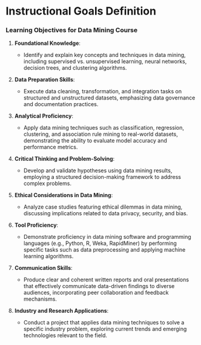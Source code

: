Instructional Goals Definition
==============================

### Learning Objectives for Data Mining Course

1. **Foundational Knowledge**:
   - Identify and explain key concepts and techniques in data mining, including supervised vs. unsupervised learning, neural networks, decision trees, and clustering algorithms.

2. **Data Preparation Skills**:
   - Execute data cleaning, transformation, and integration tasks on structured and unstructured datasets, emphasizing data governance and documentation practices.

3. **Analytical Proficiency**:
   - Apply data mining techniques such as classification, regression, clustering, and association rule mining to real-world datasets, demonstrating the ability to evaluate model accuracy and performance metrics.

4. **Critical Thinking and Problem-Solving**:
   - Develop and validate hypotheses using data mining results, employing a structured decision-making framework to address complex problems.

5. **Ethical Considerations in Data Mining**:
   - Analyze case studies featuring ethical dilemmas in data mining, discussing implications related to data privacy, security, and bias.

6. **Tool Proficiency**:
   - Demonstrate proficiency in data mining software and programming languages (e.g., Python, R, Weka, RapidMiner) by performing specific tasks such as data preprocessing and applying machine learning algorithms.

7. **Communication Skills**:
   - Produce clear and coherent written reports and oral presentations that effectively communicate data-driven findings to diverse audiences, incorporating peer collaboration and feedback mechanisms.

8. **Industry and Research Applications**:
   - Conduct a project that applies data mining techniques to solve a specific industry problem, exploring current trends and emerging technologies relevant to the field.